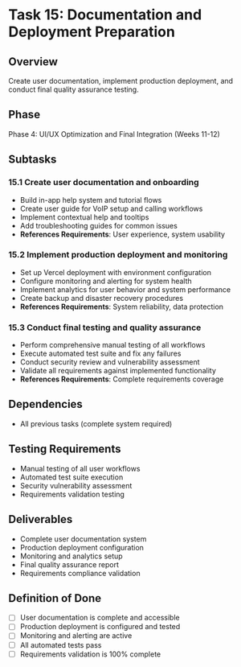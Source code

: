 # Task 15: Documentation and Deployment Preparation

## Overview

Create user documentation, implement production deployment, and conduct final quality assurance testing.

## Phase

Phase 4: UI/UX Optimization and Final Integration (Weeks 11-12)

## Subtasks

### 15.1 Create user documentation and onboarding

- Build in-app help system and tutorial flows
- Create user guide for VoIP setup and calling workflows
- Implement contextual help and tooltips
- Add troubleshooting guides for common issues
- **References Requirements**: User experience, system usability

### 15.2 Implement production deployment and monitoring

- Set up Vercel deployment with environment configuration
- Configure monitoring and alerting for system health
- Implement analytics for user behavior and system performance
- Create backup and disaster recovery procedures
- **References Requirements**: System reliability, data protection

### 15.3 Conduct final testing and quality assurance

- Perform comprehensive manual testing of all workflows
- Execute automated test suite and fix any failures
- Conduct security review and vulnerability assessment
- Validate all requirements against implemented functionality
- **References Requirements**: Complete requirements coverage

## Dependencies

- All previous tasks (complete system required)

## Testing Requirements

- Manual testing of all user workflows
- Automated test suite execution
- Security vulnerability assessment
- Requirements validation testing

## Deliverables

- Complete user documentation system
- Production deployment configuration
- Monitoring and analytics setup
- Final quality assurance report
- Requirements compliance validation

## Definition of Done

- [ ] User documentation is complete and accessible
- [ ] Production deployment is configured and tested
- [ ] Monitoring and alerting are active
- [ ] All automated tests pass
- [ ] Requirements validation is 100% complete
